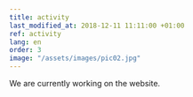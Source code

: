 ```yaml
---
title: activity
last_modified_at: 2018-12-11 11:11:00 +01:00
ref: activity
lang: en
order: 3
image: "/assets/images/pic02.jpg"
---
```


We are currently working on the website.
